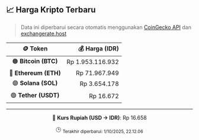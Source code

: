 

<!-- HARGA_KRIPTO -->
## 📈 Harga Kripto Terbaru

> Data ini diperbarui secara otomatis menggunakan [CoinGecko API](https://www.coingecko.com/) dan [exchangerate.host](https://exchangerate.host/)

<div align="center">

| 🪙 Token | 💰 Harga (IDR) |
|:------:|---------------:|
| 🟠 **Bitcoin (BTC)**   | Rp 1.953.116.932 |
| 🔵 **Ethereum (ETH)**  | Rp 71.967.949 |
| 🟣 **Solana (SOL)**    | Rp 3.654.178 |
| 🟢 **Tether (USDT)**   | Rp 16.672 |

---

💱 **Kurs Rupiah (USD → IDR)**: Rp 16.658

🕒 <sub>Terakhir diperbarui: 1/10/2025, 22.12.06</sub>

</div>
<!-- /HARGA_KRIPTO -->